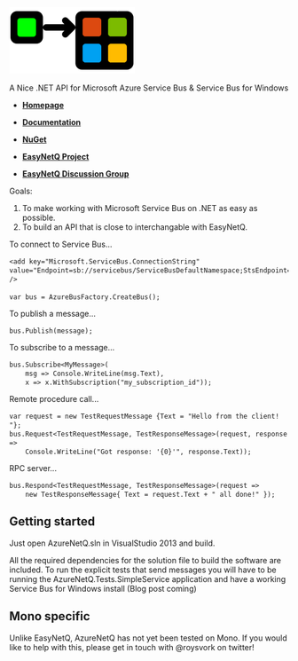 ![AzureNetQ Logo](https://raw.githubusercontent.com/Roysvork/AzureNetQ/gh-pages/design/logo_design_150.png)

A Nice .NET API for Microsoft Azure Service Bus & Service Bus for Windows

* **[Homepage](http://roysvork.github.io/AzureNetQ)**
* **[Documentation](https://github.com/roysvork/AzureNetQ/wiki/Introduction)**
* **[NuGet](http://nuget.org/List/Packages/AzureNetQ)**

* **[EasyNetQ Project](http://github.com/mikehadlow/EasyNetQ)**
* **[EasyNetQ Discussion Group](https://groups.google.com/group/easynetq)**

Goals:

1. To make working with Microsoft Service Bus on .NET as easy as possible.
2. To build an API that is close to interchangable with EasyNetQ.

To connect to Service Bus...

    <add key="Microsoft.ServiceBus.ConnectionString" value="Endpoint=sb://servicebus/ServiceBusDefaultNamespace;StsEndpoint=https://servicebus:10355/ServiceBusDefaultNamespace;RuntimePort=10354;ManagementPort=10355" />

    var bus = AzureBusFactory.CreateBus();

To publish a message...

    bus.Publish(message);

To subscribe to a message...

	bus.Subscribe<MyMessage>(
		msg => Console.WriteLine(msg.Text),
		x => x.WithSubscription("my_subscription_id"));

Remote procedure call...

    var request = new TestRequestMessage {Text = "Hello from the client! "};
    bus.Request<TestRequestMessage, TestResponseMessage>(request, response => 
        Console.WriteLine("Got response: '{0}'", response.Text));

RPC server...

    bus.Respond<TestRequestMessage, TestResponseMessage>(request => 
		new TestResponseMessage{ Text = request.Text + " all done!" });
	

## Getting started

Just open AzureNetQ.sln in VisualStudio 2013 and build.

All the required dependencies for the solution file to build the software are included. To run the explicit tests that send messages you will have to be running the AzureNetQ.Tests.SimpleService application and have a working Service Bus for Windows install (Blog post coming)

## Mono specific

Unlike EasyNetQ, AzureNetQ has not yet been tested on Mono. If you would like to help with this, please get in touch with @roysvork on twitter!
